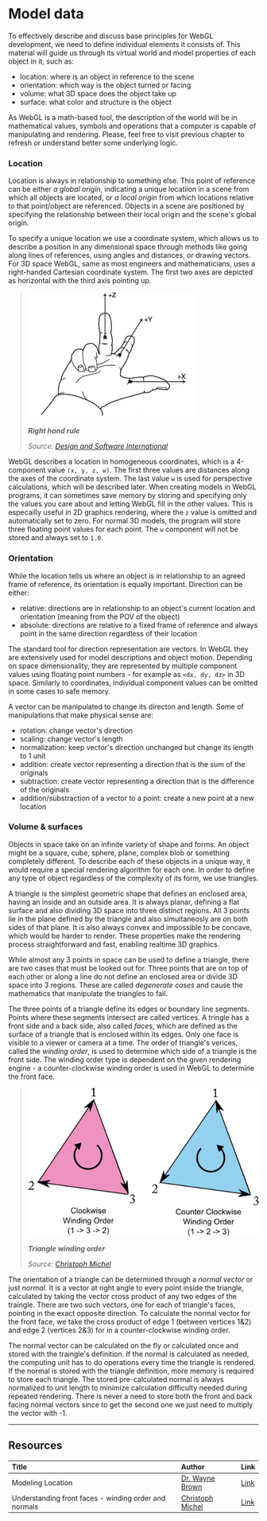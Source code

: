 # Model data

To effectively describe and discuss base principles for WebGL development, we need to define individual elements it consists of. This material will guide us through its virtual world and model properties of each object in it, such as:

  - location: where is an object in reference to the scene
  - orientation: which way is the object turned or facing
  - volume: what 3D space does the object take up
  - surface: what color and structure is the object

As WebGL is a math-based tool, the description of the world will be in mathematical values, symbols and operations that a computer is capable of manipulating and rendering. Please, feel free to visit previous chapter to refresh or understand better some underlying logic.

### Location

Location is always in relationship to something else. This point of reference can be either *a global origin*, indicating a unique locatiion in a scene from which all objects are located, or *a local origin* from which locations relative to that point/object are referenced. Objects in a scene are positioned by specifying the relationship between their local origin and the scene's global origin.

To specify a unique location we use a coordinate system, which allows us to describe a position in any dimensional space through methods like going along lines of references, using angles and distances, or drawing vectors. For 3D space WebGL, same as most engineers and mathematicians, uses a right-handed Cartesian coordinate system. The first two axes are depicted as horizontal with the third axis pointing up.

> ![Right hand rule](assets/right-hand-rule.png)
>
> ***Right hand rule***
>
> *Source: [Design and Software International](https://dsi-mfg.com/right-hand-rule/)*

WebGL describes a location in homogeneous coordinates, which is a 4-component value `(x, y, z, w)`. The first three values are distances along the axes of the coordinate system. The last value `w` is used for perspective calculations, which will be described later. When creating models in WebGL programs, it can sometimes save memory by storing and specifying only the values you care about and letting WebGL fill in the other values. This is especailly useful in 2D graphics rendering, where the `z` value is omitted and automatically set to zero. For normal 3D models, the program will store three floating point values for each point. The `w` component will not be stored and always set to `1.0`. 

### Orientation

While the location tells us where an object is in relationship to an agreed frame of reference, its orientation is equally important. Direction can be either:

  - relative: directions are in relationship to an object's current location and orientation (meaning from the POV of the object)
  - absolute: directions are relative to a fixed frame of reference and always point in the same direction regardless of their location

The standard tool for direction representation are vectors. In WebGL they are extensively used for model descriptions and object motion. Depending on space dimensionality, they are represented by multiple component values using floating point numbers - for example as `<dx, dy, dz>` in 3D space. Similarly to coordinates, individual component values can be omitted in some cases to safe memory.

A vector can be manipulated to change its directon and length. Some of manipulations that make physical sense are:

  - rotation: change vector's direction
  - scaling: change vector's length
  - normalization: keep vector's direction unchanged but change its length to 1 unit
  - addition: create vector representing a direction that is the sum of the originals
  - subtraction: create vector representing a direction that is the difference of the originals
  - addition/substraction of a vector to a point: create a new point at a new location

### Volume & surfaces

Objects in space take on an infinite variety of shape and forms. An object might be a square, cube, sphere, plane, complex blob or something completely different. To describe each of these objects in a unique way, it would require a special rendering algorithm for each one. In order to define any type of object regardless of the complexity of its form, we use triangles.

A triangle is the simplest geometric shape that defines an enclosed area, having an inside and an outside area. It is always planar, defining a flat surface and also dividing 3D space into three distinct regions. All 3 points lie in the plane defined by the triangle and also simultaneosly are on both sides of that plane. It is also always convex and impossible to be concave, which would be harder to render. These properties make the rendering process straightforward and fast, enabling realtime 3D graphics.

While almost any 3 points in space can be used to define a triangle, there are two cases that must be looked out for. Three points that are on top of each other or along a line do not define an enclosed area or divide 3D space into 3 regions. These are called *degenerate cases* and cause the mathematics that manipulate the triangles to fail.

The three points of a triangle define its edges or boundary line segments. Points where these segments intersect are called vertices. A tringle has a front side and a back side, also called *faces*, which are defined as the surface of a triangle that is enclosed within its edges. Only one face is visible to a viewer or camera at a time. The order of triangle's verices, called the *winding order*, is used to determine which side of a triangle is the front side. The winding order type is dependent on the given rendering engine - a counter-clockwise winding order is used in WebGL to determine the front face.

> ![Triangle winding order](assets/triangle-winding-order.png)
>
> ***Triangle winding order***
>
> *Source: [Christoph Michel][E002]*

The orientation of a triangle can be determined through a *normal vector* or just *normal*. It is a vector at right angle to every point inside the triangle, calculated by taking the vector cross product of any two edges of the traingle. There are two such vectors, one for each of triangle's faces, pointing in the exact opposite direction. To calculate the normal vector for the front face, we take the cross product of edge 1 (between vertices 1&2) and edge 2 (vertices 2&3) for in a counter-clockwise winding order.

The normal vector can be calculated on the fly or calculated once and stored with the traingle's definition. If the normal is calculated as needed, the computing unit has to do operations every time the triangle is rendered. If the normal is stored with the triangle definition, more memory is required to store each triangle. The stored pre-calculated normal is always normalized to unit length to minimize calculation difficulty needed during repeated rendering. There is never a need to store both the front and back facing normal vectors since to get the second one we just need to multiply the vector with -1.

---

## Resources
| Title | Author | Link |
| :---   | :---  | :---  |
| Modeling Location | [Dr. Wayne Brown][A006] | [Link][L006] |
| Understanding front faces - winding order and normals | [Christoph Michel][E002] | [Link][E001] |


<!-- Resource links -->
[L006]: http://learnwebgl.brown37.net/model_data/model_points.html (Modeling Location)
[A006]: http://learnwebgl.brown37.net/acknowledgements/author.html (Dr. Wayne Brown)

<!-- Extra links -->
[E001]: https://cmichel.io/understanding-front-faces-winding-order-and-normals (Understanding front faces - winding order and normals)
[E002]: https://cmichel.io/ (Christoph Michel)